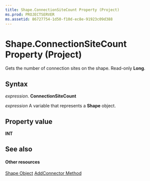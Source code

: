 ```yaml
---
title: Shape.ConnectionSiteCount Property (Project)
ms.prod: PROJECTSERVER
ms.assetid: 86727754-1d50-f10d-ec8e-91923c09d388
---
```



# Shape.ConnectionSiteCount Property (Project)
Gets the number of connection sites on the shape. Read-only  **Long**.

## Syntax

 _expression_. **ConnectionSiteCount**

 _expression_ A variable that represents a **Shape** object.


## Property value

 **INT**


## See also


#### Other resources


[Shape Object](shape-object-project.md)
[AddConnector Method](shapes-addconnector-method-project.md)
